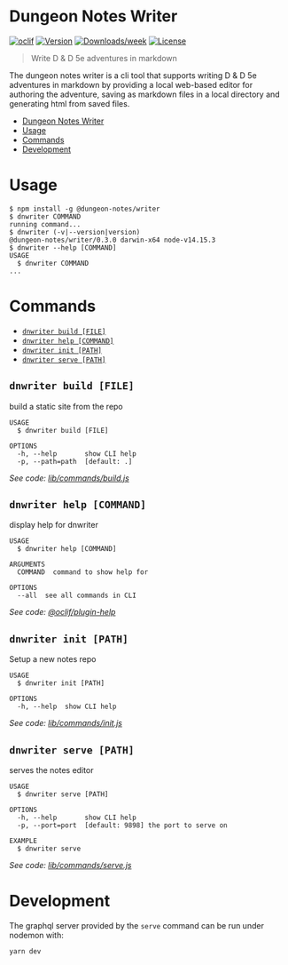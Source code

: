 # Dungeon Notes Writer

[![oclif](https://img.shields.io/badge/cli-oclif-brightgreen.svg)](https://oclif.io)
[![Version](https://img.shields.io/npm/v/dnwriter.svg)](https://npmjs.org/package/dnwriter)
[![Downloads/week](https://img.shields.io/npm/dw/dnwriter.svg)](https://npmjs.org/package/dnwriter)
[![License](https://img.shields.io/npm/l/dnwriter.svg)](https://github.com/kanej/dungeon-notes/blob/master/package.json)

> Write D & D 5e adventures in markdown

The dungeon notes writer is a cli tool that supports
writing D & D 5e adventures in markdown by providing
a local web-based editor for authoring the adventure,
saving as markdown files in a local directory and
generating html from saved files.

<!-- toc -->

- [Dungeon Notes Writer](#dungeon-notes-writer)
- [Usage](#usage)
- [Commands](#commands)
- [Development](#development)
<!-- tocstop -->

# Usage

<!-- usage -->

```sh-session
$ npm install -g @dungeon-notes/writer
$ dnwriter COMMAND
running command...
$ dnwriter (-v|--version|version)
@dungeon-notes/writer/0.3.0 darwin-x64 node-v14.15.3
$ dnwriter --help [COMMAND]
USAGE
  $ dnwriter COMMAND
...
```

<!-- usagestop -->

# Commands

<!-- commands -->

- [`dnwriter build [FILE]`](#dnwriter-build-file)
- [`dnwriter help [COMMAND]`](#dnwriter-help-command)
- [`dnwriter init [PATH]`](#dnwriter-init-path)
- [`dnwriter serve [PATH]`](#dnwriter-serve-path)

## `dnwriter build [FILE]`

build a static site from the repo

```
USAGE
  $ dnwriter build [FILE]

OPTIONS
  -h, --help       show CLI help
  -p, --path=path  [default: .]
```

_See code: [lib/commands/build.js](https://github.com/kanej/dungeon-notes/blob/v0.3.0/lib/commands/build.js)_

## `dnwriter help [COMMAND]`

display help for dnwriter

```
USAGE
  $ dnwriter help [COMMAND]

ARGUMENTS
  COMMAND  command to show help for

OPTIONS
  --all  see all commands in CLI
```

_See code: [@oclif/plugin-help](https://github.com/oclif/plugin-help/blob/v3.2.2/src/commands/help.ts)_

## `dnwriter init [PATH]`

Setup a new notes repo

```
USAGE
  $ dnwriter init [PATH]

OPTIONS
  -h, --help  show CLI help
```

_See code: [lib/commands/init.js](https://github.com/kanej/dungeon-notes/blob/v0.3.0/lib/commands/init.js)_

## `dnwriter serve [PATH]`

serves the notes editor

```
USAGE
  $ dnwriter serve [PATH]

OPTIONS
  -h, --help       show CLI help
  -p, --port=port  [default: 9898] the port to serve on

EXAMPLE
  $ dnwriter serve
```

_See code: [lib/commands/serve.js](https://github.com/kanej/dungeon-notes/blob/v0.3.0/lib/commands/serve.js)_

<!-- commandsstop -->

# Development

The graphql server provided by the `serve` command can be run under nodemon with:

```shell
yarn dev
```
